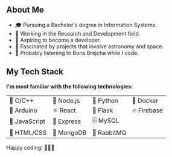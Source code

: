 <body>
    <div class="container">
        <h2>About Me</h2>
        <ul>
            <li>🎓 Pursuing a Bachelor's degree in Information Systems.</li>
            <li>💼 Working in the Research and Development field.</li>
            <li>🌟 Aspiring to become a developer.</li>
            <li>🌌 Fascinated by projects that involve astronomy and space.</li>
            <li>🎵 Probably listening to Boris Brejcha while I code.</li>
        </ul>
        <h2>My Tech Stack</h2>
        <p><strong>I'm most familiar with the following technologies:</strong></p>
        <table>
            <tr>
                <td>🐪 C/C++</td>
                <td>📡 Node.js</td>
                <td>🐍 Python</td>
                <td>🐳 Docker</td>
            </tr>
            <tr>
                <td>🤖 Arduino</td>
                <td>⚛️ React</td>
                <td>🌿 Flask</td>
                <td>🔥 Firebase</td>
            </tr>
            <tr>
                <td>📜 JavaScript</td>
                <td>🚀 Express</td>
                <td>🗄️ MySQL</td>
                <td></td>
            </tr>
            <tr>
                <td>🧱 HTML/CSS</td>
                <td>🍃 MongoDB</td>
                <td>🐰 RabbitMQ</td>
                <td></td>
            </tr>
        </table>
        <p>Happy coding! 👨‍💻🚀</p>
    </div>
</body>
